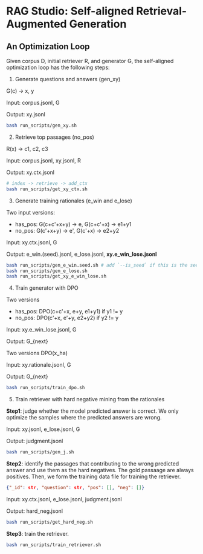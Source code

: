 # RAG Studio: Self-aligned Retrieval-Augmented Generation

## An Optimization Loop
Given corpus D, initial retriever R, and generator G, the self-aligned optimization loop has the following steps:

1. Generate questions and answers (gen_xy)

G(c) -> x, y

Input: corpus.jsonl, G

Output: xy.jsonl

```sh
bash run_scripts/gen_xy.sh
```

2. Retrieve top passages (no_pos)

R(x) -> c1, c2, c3

Input: corpus.jsonl, xy.jsonl, R

Output: xy.ctx.jsonl

```sh
# index -> retrieve -> add_ctx
bash run_scripts/get_xy_ctx.sh
```

3. Generate training rationales (e_win and e_lose)

Two input versions:
- has_pos: G(c+c'+x+y) -> e, G(c+c'+x) -> e1+y1
- no_pos: G(c'+x+y) -> e', G(c'+x) -> e2+y2

Input: xy.ctx.jsonl, G

Output: e_win.(seed).jsonl, e_lose.jsonl, **xy.e_win_lose.jsonl**


```sh
bash run_scripts/gen_e_win.seed.sh # add `--is_seed` if this is the seed round.
bash run_scripts/gen_e_lose.sh
bash run_scripts/get_xy_e_win_lose.sh
```


4. Train generator with DPO

Two versions
- has_pos: DPO(c+c'+x, e+y, e1+y1) if y1 != y
- no_pos: DPO(c'+x, e'+y, e2+y2) if y2 != y


Input: xy.e_win_lose.jsonl, G

Output: G_{next}

Two versions
DPO(x_ha)

Input: xy.rationale.jsonl, G

Output: G_{next}

```sh
bash run_scripts/train_dpo.sh
```

5. Train retriever with hard negative mining from the rationales

**Step1**: judge whether the model predicted answer is correct. We only optimize the samples where the predicted answers are wrong.

Input: xy.jsonl, e_lose.jsonl, G

Output: judgment.jsonl

```sh
bash run_scripts/gen_j.sh
```

**Step2**: identify the passages that contributing to the wrong predicted answer and use them as the hard negatives. The gold passaage are always positives. Then, we form the training data file for training the retriever.
```json
{"_id": str, "question": str, "pos": [], "neg": []}
```

Input:
xy.ctx.jsonl, e_lose.jsonl, judgment.jsonl

Output:
hard_neg.jsonl

```sh
bash run_scripts/get_hard_neg.sh
```

**Step3**: train the retriever.
```sh
bash run_scripts/train_retriever.sh
```


